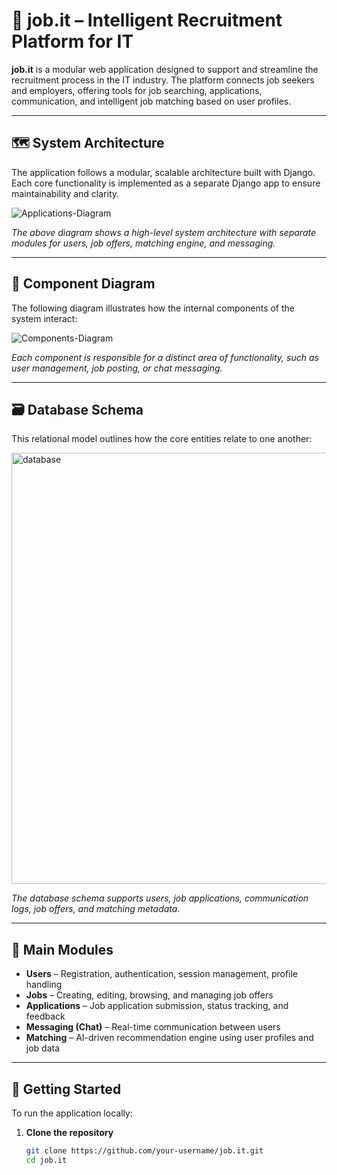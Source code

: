 # 💼 job.it – Intelligent Recruitment Platform for IT

**job.it** is a modular web application designed to support and streamline the recruitment process in the IT industry. The platform connects job seekers and employers, offering tools for job searching, applications, communication, and intelligent job matching based on user profiles.

---

## 🗺️ System Architecture

The application follows a modular, scalable architecture built with Django. Each core functionality is implemented as a separate Django app to ensure maintainability and clarity.

![Applications-Diagram](https://github.com/user-attachments/assets/6fba49a9-da47-4db6-9fb0-f52ea53d2b30)

*The above diagram shows a high-level system architecture with separate modules for users, job offers, matching engine, and messaging.*

---

## 🧩 Component Diagram

The following diagram illustrates how the internal components of the system interact:

![Components-Diagram](https://github.com/user-attachments/assets/33bf8c30-0c24-40b9-bd8f-1bea2f745baf)

*Each component is responsible for a distinct area of functionality, such as user management, job posting, or chat messaging.*

---

## 🗃️ Database Schema

This relational model outlines how the core entities relate to one another:

<img width="698" height="690" alt="database" src="https://github.com/user-attachments/assets/0b58fbdc-fc58-4424-bcfc-d9eac83ae136" />

*The database schema supports users, job applications, communication logs, job offers, and matching metadata.*

---

## 🧠 Main Modules

- **Users** – Registration, authentication, session management, profile handling
- **Jobs** – Creating, editing, browsing, and managing job offers
- **Applications** – Job application submission, status tracking, and feedback
- **Messaging (Chat)** – Real-time communication between users
- **Matching** – AI-driven recommendation engine using user profiles and job data

---

## 🚀 Getting Started

To run the application locally:

1. **Clone the repository**
   ```bash
   git clone https://github.com/your-username/job.it.git
   cd job.it
 
